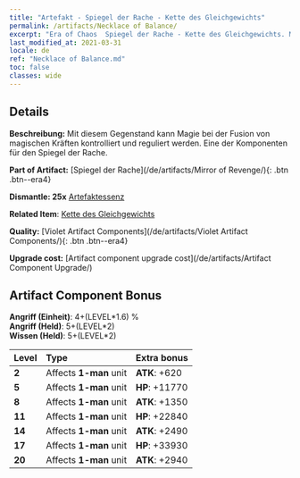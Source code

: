 ```yaml
---
title: "Artefakt - Spiegel der Rache - Kette des Gleichgewichts"
permalink: /artifacts/Necklace of Balance/
excerpt: "Era of Chaos  Spiegel der Rache - Kette des Gleichgewichts. Mit diesem Gegenstand kann Magie bei der Fusion von magischen Kräften kontrolliert und reguliert werden. Eine der Komponenten für den Spiegel der Rache."
last_modified_at: 2021-03-31
locale: de
ref: "Necklace of Balance.md"
toc: false
classes: wide
---
```




## Details

 **Beschreibung:** Mit diesem Gegenstand kann Magie bei der Fusion von magischen Kräften kontrolliert und reguliert werden. Eine der Komponenten für den Spiegel der Rache.

 **Part of Artifact:** [Spiegel der Rache](/de/artifacts/Mirror of Revenge/){: .btn .btn--era4}

 **Dismantle: 25x** [Artefaktessenz](/de/Items/con_905/)

 **Related Item**: [Kette des Gleichgewichts](/de/Items/art_142/)

 **Quality:** [Violet Artifact Components](/de/artifacts/Violet Artifact Components/){: .btn .btn--era4}

 **Upgrade cost:** [Artifact component upgrade cost](/de/artifacts/Artifact Component Upgrade/)

## Artifact Component Bonus

  **Angriff (Einheit)**: 4+(LEVEL\*1.6) %<br/>**Angriff (Held)**: 5+(LEVEL\*2)<br/>**Wissen (Held)**: 5+(LEVEL\*2)

  |  Level  | Type |    Extra bonus  | 
  |:--------|:-----|:----------------| 
  | **2** | Affects **1-man** unit | **ATK**: +620 | 
  | **5** | Affects **1-man** unit | **HP**: +11770 | 
  | **8** | Affects **1-man** unit | **ATK**: +1350 | 
  | **11** | Affects **1-man** unit | **HP**: +22840 | 
  | **14** | Affects **1-man** unit | **ATK**: +2490 | 
  | **17** | Affects **1-man** unit | **HP**: +33930 | 
  | **20** | Affects **1-man** unit | **ATK**: +2940 | 
